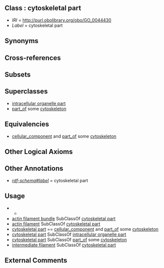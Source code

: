 
## Class : cytoskeletal part

 * *IRI* = http://purl.obolibrary.org/obo/GO_0044430
 * *Label* = cytoskeletal part

## Synonyms


## Cross-references


## Subsets


## Superclasses

 * [intracellular organelle part](../../GO/46/GO_0044446.md)
 * [part_of](../../BFO/50/BFO_0000050.md) some [cytoskeleton](../../GO/56/GO_0005856.md)

## Equivalencies

 * [cellular_component](../../GO/75/GO_0005575.md) and [part_of](../../BFO/50/BFO_0000050.md) some [cytoskeleton](../../GO/56/GO_0005856.md)

## Other Logical Axioms


## Other Annotations

 * *[rdf-schema#label](../../el/rdf-schema#label.md)* = cytoskeletal part

## Usage

 * -
 * [actin filament bundle](../../GO/32/GO_0032432.md) SubClassOf [cytoskeletal part](../../GO/30/GO_0044430.md)
 * [actin filament](../../GO/84/GO_0005884.md) SubClassOf [cytoskeletal part](../../GO/30/GO_0044430.md)
 * [cytoskeletal part](../../GO/30/GO_0044430.md) == [cellular_component](../../GO/75/GO_0005575.md) and [part_of](../../BFO/50/BFO_0000050.md) some [cytoskeleton](../../GO/56/GO_0005856.md)
 * [cytoskeletal part](../../GO/30/GO_0044430.md) SubClassOf [intracellular organelle part](../../GO/46/GO_0044446.md)
 * [cytoskeletal part](../../GO/30/GO_0044430.md) SubClassOf [part_of](../../BFO/50/BFO_0000050.md) some [cytoskeleton](../../GO/56/GO_0005856.md)
 * [intermediate filament](../../GO/82/GO_0005882.md) SubClassOf [cytoskeletal part](../../GO/30/GO_0044430.md)

## External Comments

